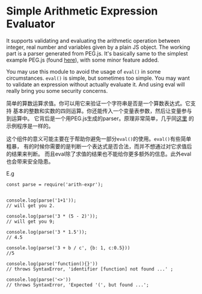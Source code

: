 Simple Arithmetic Expression Evaluator
================

It supports validating and evaluating the arithmetic operation between
integer, real number and variables given by a plain JS object. The working
part is a parser generated from PEG.js. It's basically same to the simplest
example PEG.js (found [here](https://pegjs.org/online)), with some minor
feature added.

You may use this module to avoid the usage of `eval()` in some circumstances.
`eval()` is simple, but sometimes too simple. You may want to validate an
expression without actually evaluate it. And using eval will really bring
you some security concerns.

简单的算数运算求值。你可以用它来验证一个字符串是否是一个算数表达式。它支持
基本的整数和实数的四则运算。你还能传入一个变量表参数，然后让变量参与到运算中。
它背后是一个用PEG.js生成的parser。原理非常简单，几乎同[这里](https://pegjs.org/online)
的示例程序是一样的。

这个组件的意义可能主要在于帮助你避免一部分`eval()`的使用。`eval()`有些简单粗暴，
有的时候你需要的是判断一个表达式是否合法，而并不想通过对它求值后的结果来判断。
而且eval除了求值的结果也不能给你更多额外的信息。此外eval也会带来安全隐患。

E.g
```
const parse = require('arith-expr');


console.log(parse('1+1'));
// will get you 2.

console.log(parse('3 * (5 - 2)'));
// will get you 9;

console.log(parse('3 * 1.5'));
// 4.5

console.log(parse('3 + b / c', {b: 1, c:0.5}))
//5

console.log(parse('function(){}'))
// throws SyntaxError, 'identifier [function] not found ...' ;

console.log(parse('<>'))
// throws SyntaxError, 'Expected '(', but found ...';
```

